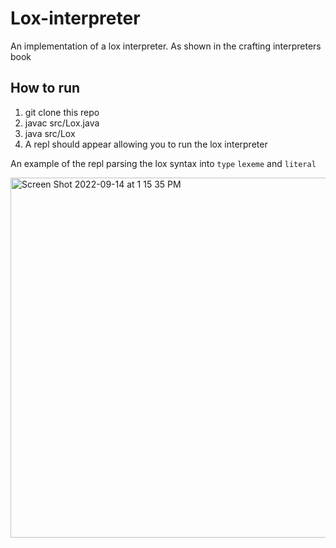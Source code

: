 # Lox-interpreter
An implementation of a lox interpreter. As shown in the crafting interpreters book

## How to run
1. git clone this repo
2. javac src/Lox.java
3. java src/Lox
4. A repl should appear allowing you to run the lox interpreter

An example of the repl parsing the lox syntax into ```type``` ```lexeme``` and ```literal```

<img width="576" alt="Screen Shot 2022-09-14 at 1 15 35 PM" src="https://user-images.githubusercontent.com/29875928/190231435-1cf06d69-329d-4c04-b56e-aee478c605c7.png">
